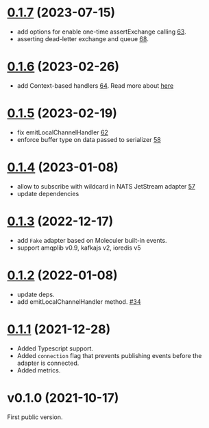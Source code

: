 <a name="v0.1.7"></a>

# [0.1.7](https://github.com/moleculerjs/moleculer-channels/compare/v0.1.6...v0.1.7) (2023-07-15)

- add options for enable one-time assertExchange calling [63](https://github.com/moleculerjs/moleculer-channels/pull/63).
- asserting dead-letter exchange and queue [68](https://github.com/moleculerjs/moleculer-channels/pull/68).

<a name="v0.1.6"></a>

# [0.1.6](https://github.com/moleculerjs/moleculer-channels/compare/v0.1.5...v0.1.6) (2023-02-26)

- add Context-based handlers [64](https://github.com/moleculerjs/moleculer-channels/pull/64). Read more about [here](https://github.com/moleculerjs/moleculer-channels#context-based-messages)

<a name="v0.1.5"></a>

# [0.1.5](https://github.com/moleculerjs/moleculer-channels/compare/v0.1.4...v0.1.5) (2023-02-19)

- fix emitLocalChannelHandler [62](https://github.com/moleculerjs/moleculer-channels/pull/62)
- enforce buffer type on data passed to serializer [58](https://github.com/moleculerjs/moleculer-channels/pull/58)

<a name="v0.1.4"></a>

# [0.1.4](https://github.com/moleculerjs/moleculer-channels/compare/v0.1.3...v0.1.4) (2023-01-08)

- allow to subscribe with wildcard in NATS JetStream adapter [57](https://github.com/moleculerjs/moleculer-channels/pull/57)
- update dependencies

<a name="v0.1.3"></a>

# [0.1.3](https://github.com/moleculerjs/moleculer-channels/compare/v0.1.2...v0.1.3) (2022-12-17)

- add `Fake` adapter based on Moleculer built-in events.
- support amqplib v0.9, kafkajs v2, ioredis v5

<a name="v0.1.2"></a>

# [0.1.2](https://github.com/moleculerjs/moleculer-channels/compare/v0.1.1...v0.1.2) (2022-01-08)

- update deps.
- add emitLocalChannelHandler method. [#34](https://github.com/moleculerjs/moleculer-channels/pull/34)

<a name="v0.1.1"></a>

# [0.1.1](https://github.com/moleculerjs/moleculer-channels/compare/v0.1.0...v0.1.1) (2021-12-28)

-   Added Typescript support.
-   Added `connection` flag that prevents publishing events before the adapter is connected.
-   Added metrics.

<a name="v0.1.0"></a>

# v0.1.0 (2021-10-17)

First public version.
